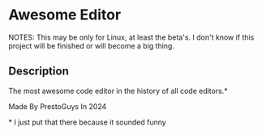 # Awesome Editor

NOTES:
This may be only for Linux, at least the beta's.
I don't know if this project will be finished or will become a big thing.

## Description

The most awesome code editor in the history of all code editors.*

Made By PrestoGuys In 2024

\* I just put that there because it sounded funny
